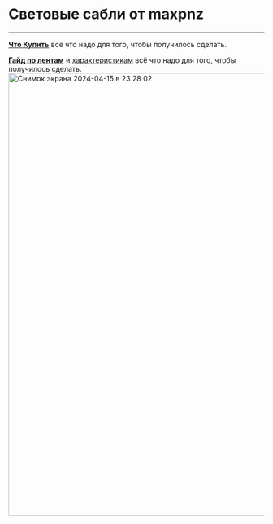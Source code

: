 # Световые сабли от maxpnz
_____
[**Что Купить**](LightSabel/комплектующие.md) всё что надо для того, чтобы получилось сделать.

[**Гайд по лентам**](LightSabel/ленты/типы_лент) и [характеристикам](LightSabel/ленты/характеристики_лент) всё что надо для того, чтобы получилось сделать.
<img width="869" alt="Снимок экрана 2024-04-15 в 23 28 02" src="https://github.com/maxpnz58/LightSabel/assets/51989861/04bb1742-3753-480c-9c31-c8542fb1ed98">
